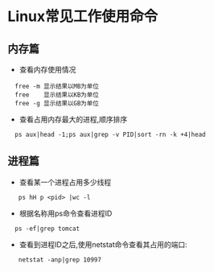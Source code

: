 # Linux常见工作使用命令
## 内存篇
 - 查看内存使用情况
```
  free -m 显示结果以MB为单位 
  free    显示结果以KB为单位
  free -g 显示结果以GB为单位
```
  - 查看占用内存最大的进程,顺序排序
```
  ps aux|head -1;ps aux|grep -v PID|sort -rn -k +4|head
```
## 进程篇
 - 查看某一个进程占用多少线程
 ```
    ps hH p <pid> |wc -l
 ```
 - 根据名称用ps命令查看进程ID
 ```
   ps -ef|grep tomcat
 ```
 - 查看到进程ID之后,使用netstat命令查看其占用的端口:
 ```
    netstat -anp|grep 10997
 ```

 